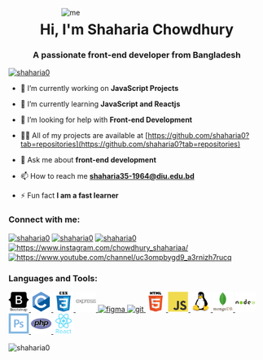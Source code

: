 
<img align="right" alt="me" width="400" src="https://scontent.fdac148-1.fna.fbcdn.net/v/t39.30808-6/326409957_871644147450599_5915776040065252889_n.jpg?_nc_cat=100&ccb=1-7&_nc_sid=174925&_nc_ohc=roIQl-gO8isAX_8X6HY&_nc_ht=scontent.fdac148-1.fna&oh=00_AfAehkyiNop_CEyLzbi_3TJNyaSu9ovgYjQIIhQYh4dmlw&oe=643B96D3" alt="shaharia0" /> </p>
<h1 align="center">Hi, I'm Shaharia Chowdhury</h1>
<h3 align="center">A passionate front-end developer from Bangladesh</h3>

<p align="left"> <a href="https://twitter.com/shaharia0" target="blank"><img src="https://img.shields.io/twitter/follow/shaharia0?logo=twitter&style=for-the-badge" alt="shaharia0" /></a> </p>

- 🔭 I’m currently working on **JavaScript Projects**

- 🌱 I’m currently learning **JavaScript and Reactjs**

- 🤝 I’m looking for help with **Front-end Development**

- 👨‍💻 All of my projects are available at [https://github.com/shaharia0?tab=repositories](https://github.com/shaharia0?tab=repositories)

- 💬 Ask me about **front-end development**

- 📫 How to reach me **shaharia35-1964@diu.edu.bd**

- ⚡ Fun fact **I am a fast learner**

<h3 align="left">Connect with me:</h3>
<p align="left">
<a href="https://twitter.com/shaharia0" target="blank"><img align="center" src="https://raw.githubusercontent.com/rahuldkjain/github-profile-readme-generator/master/src/images/icons/Social/twitter.svg" alt="shaharia0" height="30" width="40" /></a>
<a href="https://linkedin.com/in/shaharia0" target="blank"><img align="center" src="https://raw.githubusercontent.com/rahuldkjain/github-profile-readme-generator/master/src/images/icons/Social/linked-in-alt.svg" alt="shaharia0" height="30" width="40" /></a>
<a href="https://fb.com/shaharia0" target="blank"><img align="center" src="https://raw.githubusercontent.com/rahuldkjain/github-profile-readme-generator/master/src/images/icons/Social/facebook.svg" alt="shaharia0" height="30" width="40" /></a>
<a href="https://www.instagram.com/chowdhury_shahariaa/" target="blank"><img align="center" src="https://raw.githubusercontent.com/rahuldkjain/github-profile-readme-generator/master/src/images/icons/Social/instagram.svg" alt="https://www.instagram.com/chowdhury_shahariaa/" height="30" width="40" /></a>
<a href="https://www.youtube.com/channel/UC3OmpbYgd9_A3rNizh7rucQ" target="blank"><img align="center" src="https://raw.githubusercontent.com/rahuldkjain/github-profile-readme-generator/master/src/images/icons/Social/youtube.svg" alt="https://www.youtube.com/channel/uc3ompbygd9_a3rnizh7rucq" height="30" width="40" /></a>
</p>

<h3 align="left">Languages and Tools:</h3>
<p align="left"> <a href="https://getbootstrap.com" target="_blank" rel="noreferrer"> <img src="https://raw.githubusercontent.com/devicons/devicon/master/icons/bootstrap/bootstrap-plain-wordmark.svg" alt="bootstrap" width="40" height="40"/> </a> <a href="https://www.cprogramming.com/" target="_blank" rel="noreferrer"> <img src="https://raw.githubusercontent.com/devicons/devicon/master/icons/c/c-original.svg" alt="c" width="40" height="40"/> </a> <a href="https://www.w3schools.com/css/" target="_blank" rel="noreferrer"> <img src="https://raw.githubusercontent.com/devicons/devicon/master/icons/css3/css3-original-wordmark.svg" alt="css3" width="40" height="40"/> </a> <a href="https://expressjs.com" target="_blank" rel="noreferrer"> <img src="https://raw.githubusercontent.com/devicons/devicon/master/icons/express/express-original-wordmark.svg" alt="express" width="40" height="40"/> </a> <a href="https://www.figma.com/" target="_blank" rel="noreferrer"> <img src="https://www.vectorlogo.zone/logos/figma/figma-icon.svg" alt="figma" width="40" height="40"/> </a> <a href="https://git-scm.com/" target="_blank" rel="noreferrer"> <img src="https://www.vectorlogo.zone/logos/git-scm/git-scm-icon.svg" alt="git" width="40" height="40"/> </a> <a href="https://www.w3.org/html/" target="_blank" rel="noreferrer"> <img src="https://raw.githubusercontent.com/devicons/devicon/master/icons/html5/html5-original-wordmark.svg" alt="html5" width="40" height="40"/> </a> <a href="https://developer.mozilla.org/en-US/docs/Web/JavaScript" target="_blank" rel="noreferrer"> <img src="https://raw.githubusercontent.com/devicons/devicon/master/icons/javascript/javascript-original.svg" alt="javascript" width="40" height="40"/> </a> <a href="https://www.linux.org/" target="_blank" rel="noreferrer"> <img src="https://raw.githubusercontent.com/devicons/devicon/master/icons/linux/linux-original.svg" alt="linux" width="40" height="40"/> </a> <a href="https://www.mongodb.com/" target="_blank" rel="noreferrer"> <img src="https://raw.githubusercontent.com/devicons/devicon/master/icons/mongodb/mongodb-original-wordmark.svg" alt="mongodb" width="40" height="40"/> </a> <a href="https://nodejs.org" target="_blank" rel="noreferrer"> <img src="https://raw.githubusercontent.com/devicons/devicon/master/icons/nodejs/nodejs-original-wordmark.svg" alt="nodejs" width="40" height="40"/> </a> <a href="https://www.photoshop.com/en" target="_blank" rel="noreferrer"> <img src="https://raw.githubusercontent.com/devicons/devicon/master/icons/photoshop/photoshop-line.svg" alt="photoshop" width="40" height="40"/> </a> <a href="https://www.php.net" target="_blank" rel="noreferrer"> <img src="https://raw.githubusercontent.com/devicons/devicon/master/icons/php/php-original.svg" alt="php" width="40" height="40"/> </a> <a href="https://reactjs.org/" target="_blank" rel="noreferrer"> <img src="https://raw.githubusercontent.com/devicons/devicon/master/icons/react/react-original-wordmark.svg" alt="react" width="40" height="40"/> </a> </p>


<p><img align="center" src="https://github-readme-streak-stats.herokuapp.com/?user=shaharia0&" alt="shaharia0" /></p>
